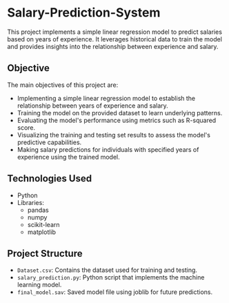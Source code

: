 # Salary-Prediction-System

This project implements a simple linear regression model to predict salaries based on years of experience. It leverages historical data to train the model and provides insights into the relationship between experience and salary.

## Objective

The main objectives of this project are:

- Implementing a simple linear regression model to establish the relationship between years of experience and salary.
- Training the model on the provided dataset to learn underlying patterns.
- Evaluating the model's performance using metrics such as R-squared score.
- Visualizing the training and testing set results to assess the model's predictive capabilities.
- Making salary predictions for individuals with specified years of experience using the trained model.

## Technologies Used

- Python
- Libraries:
  - pandas
  - numpy
  - scikit-learn
  - matplotlib

## Project Structure

- `Dataset.csv`: Contains the dataset used for training and testing.
- `salary_prediction.py`: Python script that implements the machine learning model.
- `final_model.sav`: Saved model file using joblib for future predictions.


